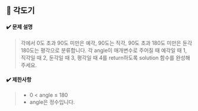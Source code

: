 ## :blue_book: 각도기

#### :heavy_check_mark: 문제 설명 
> 각에서 0도 초과 90도 미만은 예각, 90도는 직각, 90도 초과 180도 미만은 둔각 180도는 평각으로 분류합니다. 각 angle이 매개변수로 주어질 때 예각일 때 1, 직각일 때 2, 둔각일 때 3, 평각일 때 4를 return하도록 solution 함수를 완성해주세요.

#### :heavy_check_mark: 제한사항
> * 0 < angle ≤ 180
> * angle은 정수입니다.
